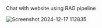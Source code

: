 
Chat with website using RAG pipeline



![Screenshot 2024-12-17 112835](https://github.com/user-attachments/assets/2eb7fcd2-8a3f-4dae-a72f-30aa29d6603b)
